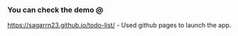 ### You can check the demo @
https://sagarrn23.github.io/todo-list/ - Used github pages to launch the app.
